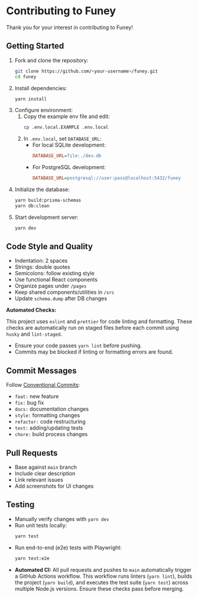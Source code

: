 # Contributing to Funey

Thank you for your interest in contributing to Funey!

## Getting Started

1. Fork and clone the repository:
   ```bash
   git clone https://github.com/<your-username>/funey.git
   cd funey
   ```
2. Install dependencies:
   ```bash
   yarn install
   ```
3. Configure environment:
   1. Copy the example env file and edit:
      ```bash
      cp .env.local.EXAMPLE .env.local
      ```
   2. In `.env.local`, set `DATABASE_URL`:
      - For local SQLite development:
        ```ini
        DATABASE_URL=file:./dev.db
        ```
      - For PostgreSQL development:
        ```ini
        DATABASE_URL=postgresql://user:pass@localhost:5432/funey
        ```
4. Initialize the database:
   ```bash
   yarn build:prisma-schemas
   yarn db:clean
   ```
5. Start development server:
   ```bash
   yarn dev
   ```

## Code Style and Quality

- Indentation: 2 spaces
- Strings: double quotes
- Semicolons: follow existing style
- Use functional React components
- Organize pages under `/pages`
- Keep shared components/utilities in `/src`
- Update `schema.dump` after DB changes

**Automated Checks:**

This project uses `eslint` and `prettier` for code linting and formatting. These checks are automatically run on staged files before each commit using `husky` and `lint-staged`.

- Ensure your code passes `yarn lint` before pushing.
- Commits may be blocked if linting or formatting errors are found.

## Commit Messages

Follow [Conventional Commits](https://www.conventionalcommits.org/):

- `feat:` new feature
- `fix:` bug fix
- `docs:` documentation changes
- `style:` formatting changes
- `refactor:` code restructuring
- `test:` adding/updating tests
- `chore:` build process changes

## Pull Requests

- Base against `main` branch
- Include clear description
- Link relevant issues
- Add screenshots for UI changes

## Testing

- Manually verify changes with `yarn dev`
- Run unit tests locally:
  ```bash
  yarn test
  ```
- Run end-to-end (e2e) tests with Playwright:
  ```bash
  yarn test:e2e
  ```
- **Automated CI:** All pull requests and pushes to `main` automatically trigger a GitHub Actions workflow. This workflow runs linters (`yarn lint`), builds the project (`yarn build`), and executes the test suite (`yarn test`) across multiple Node.js versions. Ensure these checks pass before merging.
